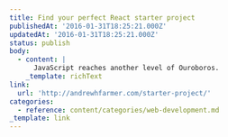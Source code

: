 ```yaml
---
title: Find your perfect React starter project
publishedAt: '2016-01-31T18:25:21.000Z'
updatedAt: '2016-01-31T18:25:21.000Z'
status: publish
body:
  - content: |
      JavaScript reaches another level of Ouroboros.
    _template: richText
link:
  url: 'http://andrewhfarmer.com/starter-project/'
categories:
  - reference: content/categories/web-development.md
_template: link
---
```



